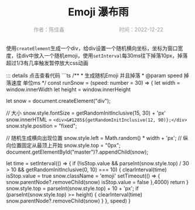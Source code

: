 <h1 style="text-align: center">Emoji 瀑布雨</h1>
<div style="display: flex;color: #999;justify-content: space-around;">
  <div>作者：陈佳鑫</div>
  <div>时间：2022-12-22</div>
</div>
<br />

使用`createElement`生成一个div，给div设置一个随机横向坐标，坐标为窗口宽度，往div中放入一个随机emoji，使用`setInterval`每30ms往下掉落10px，掉落超过1/3有几率触发暂停放大css动画

<EmojiWaterfall />
::: details 点击查看代码
```ts
/**
 * 生成随机Emoji 并且掉落
 * @param speed 掉落速度 单位ms
 */
const runSnow = (speed: number = 30) => {
  let width = window.innerWidth
  let height = window.innerHeight

  let snow = document.createElement("div");

  // 大小
  snow.style.fontSize = getRandomInitInclusive(15, 30) + 'px'
  snow.innerHTML = `<div>&#1285${getRandomInitInclusive(12, 90)};</div>`
  snow.style.position = "fixed";

  // 随机生成横向出现位置
  snow.style.left = Math.random() * width + 'px';
  // 纵向位置固定从最顶上开始
  snow.style.top = "0px";
  document.getElementById("master")?.appendChild(snow);

  let time = setInterval(() => {
    if (!isStop.value && parseInt(snow.style.top) / 30 > 10 && getRandomInitInclusive(0, 10) === 10) {
      clearInterval(time)
      isStop.value = true
      snow.className = 'emoji'
      setTimeout(() => {
        snow.parentNode?.removeChild(snow)
        isStop.value = false
      },4000)
      return
    }
    snow.style.top = parseInt(snow.style.top) + 10 + 'px';
    if (parseInt(snow.style.top) >= height) {
      clearInterval(time)
      snow.parentNode?.removeChild(snow)
    }
  }, speed)
}
```